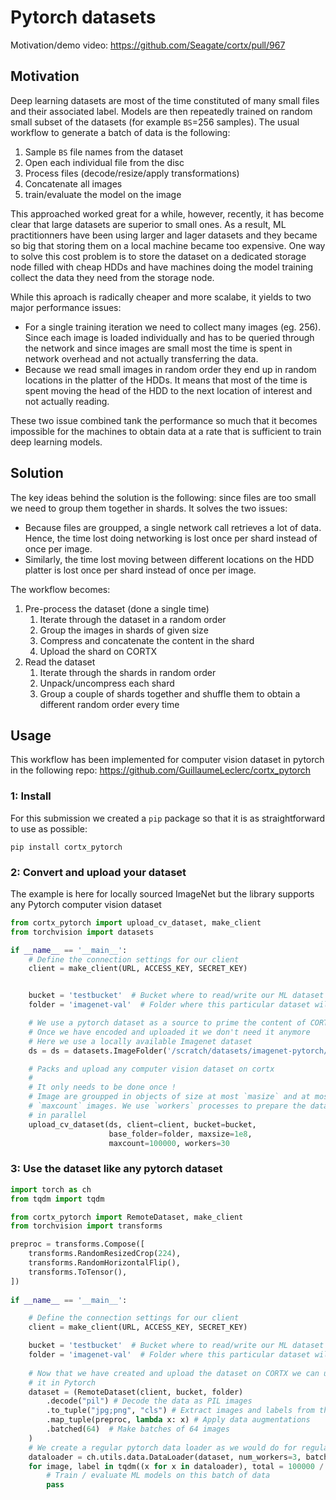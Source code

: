 # Pytorch datasets

Motivation/demo video: https://github.com/Seagate/cortx/pull/967

## Motivation

Deep learning datasets are most of the time constituted of many small files and their associated label. Models are then repeatedly trained on random small subset of the datasets (for example `BS`=256 samples). The usual workflow to generate a batch of data is the following:

1. Sample `BS` file names from the dataset
2. Open each individual file from the disc
3. Process files (decode/resize/apply transformations)
4. Concatenate all images
5. train/evaluate the model on the image

This approached worked great for a while, however, recently, it has become clear that large datasets are superior to small ones. As a result, ML practitionners have been using larger and lager datasets and they became so big that storing them on a local machine became too expensive. One way to solve this cost problem is to store the dataset on a dedicated storage node filled with cheap HDDs and have machines doing the model training collect the data they need from the storage node.

While this aproach is radically cheaper and more scalabe, it yields to two major performance issues:

- For a single training iteration we need to collect many images (eg. 256). Since each image is loaded individually and has to be queried through the network and since images are small most the time is spent in network overhead and not actually transferring the data.
- Because we read small images in random order they end up in random locations in the platter of the HDDs. It means that most of the time is spent moving the head of the HDD to the next location of interest and not actually reading.

These two issue combined tank the performance so much that it becomes impossible for the machines to obtain data at a rate that is sufficient to train deep learning models.

## Solution

The key ideas behind the solution is the following: since files are too small we need to group them together in shards. It solves the two issues:

- Because files are groupped, a single network call retrieves a lot of data. Hence, the time lost doing networking is lost once per shard instead of once per image.
- Similarly, the time lost moving between different locations on the HDD platter is lost once per shard instead of once per image.

The workflow becomes:

1. Pre-process the dataset (done a single time)
    1. Iterate through the dataset in a random order
    2. Group the images in shards of given size
    3. Compress and concatenate the content in the shard
    4. Upload the shard on CORTX
2. Read the dataset
    1. Iterate through the shards in random order
    2. Unpack/uncompress each shard
    3. Group a couple of shards together and shuffle them to obtain a different random order every time

## Usage

This workflow has been implemented for computer vision dataset in pytorch in the following repo: https://github.com/GuillaumeLeclerc/cortx_pytorch


### 1: Install

For this submission we created a `pip` package so that it is as straightforward to use as possible:

```
pip install cortx_pytorch
```

### 2: Convert and upload your dataset

The example is here for locally sourced ImageNet but the library supports any Pytorch computer vision dataset

```python
from cortx_pytorch import upload_cv_dataset, make_client
from torchvision import datasets

if __name__ == '__main__':
    # Define the connection settings for our client
    client = make_client(URL, ACCESS_KEY, SECRET_KEY)


    bucket = 'testbucket'  # Bucket where to read/write our ML dataset
    folder = 'imagenet-val'  # Folder where this particular dataset will be

    # We use a pytorch dataset as a source to prime the content of CORTX
    # Once we have encoded and uploaded it we don't need it anymore
    # Here we use a locally available Imagenet dataset
    ds = ds = datasets.ImageFolder('/scratch/datasets/imagenet-pytorch/val')

    # Packs and upload any computer vision dataset on cortx
    #
    # It only needs to be done once !
    # Image are groupped in objects of size at most `masize` and at most
    # `maxcount` images. We use `workers` processes to prepare the data
    # in parallel
    upload_cv_dataset(ds, client=client, bucket=bucket,
                      base_folder=folder, maxsize=1e8,
                      maxcount=100000, workers=30
```

### 3: Use the dataset like any pytorch dataset

```python
import torch as ch
from tqdm import tqdm

from cortx_pytorch import RemoteDataset, make_client
from torchvision import transforms

preproc = transforms.Compose([
    transforms.RandomResizedCrop(224),
    transforms.RandomHorizontalFlip(),
    transforms.ToTensor(),
])
        
if __name__ == '__main__':

    # Define the connection settings for our client
    client = make_client(URL, ACCESS_KEY, SECRET_KEY)

    bucket = 'testbucket'  # Bucket where to read/write our ML dataset
    folder = 'imagenet-val'  # Folder where this particular dataset will be
    
    # Now that we have created and upload the dataset on CORTX we can use
    # it in Pytorch
    dataset = (RemoteDataset(client, bucket, folder)
        .decode("pil") # Decode the data as PIL images
        .to_tuple("jpg;png", "cls") # Extract images and labels from the dataset
        .map_tuple(preproc, lambda x: x) # Apply data augmentations
        .batched(64)  # Make batches of 64 images
    )
    # We create a regular pytorch data loader as we would do for regular data sets
    dataloader = ch.utils.data.DataLoader(dataset, num_workers=3, batch_size=None)
    for image, label in tqdm((x for x in dataloader), total = 100000 / 60):
        # Train / evaluate ML models on this batch of data
        pass

```
